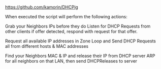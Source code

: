 https://github.com/kamorin/DHCPig

When executed the script will perform the following actions:

Grab your Neighbors IPs before they do
Listen for DHCP Requests from other clients if offer detected, respond with request for that offer.

Request all available IP addresses in Zone
Loop and Send DHCP Requests all from different hosts & MAC addresses

Find your Neighbors MAC & IP and release their IP from DHCP server
ARP for all neighbors on that LAN, then send DHCPReleases to server
